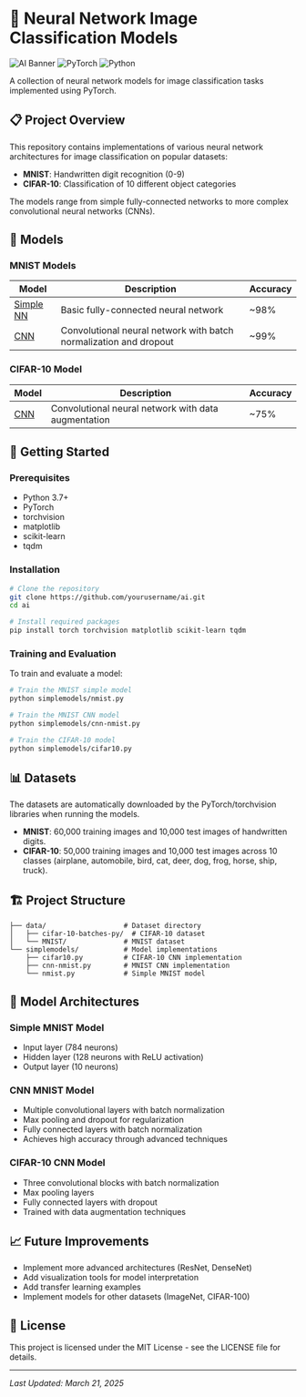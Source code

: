 # 🧠 Neural Network Image Classification Models

![AI Banner](https://img.shields.io/badge/AI-Image%20Classification-blue?style=for-the-badge&logo=pytorch&logoColor=white)
![PyTorch](https://img.shields.io/badge/PyTorch-1.9%2B-orange?style=for-the-badge&logo=pytorch&logoColor=white)
![Python](https://img.shields.io/badge/Python-3.7%2B-yellow?style=for-the-badge&logo=python&logoColor=white)

A collection of neural network models for image classification tasks implemented using PyTorch.

## 📋 Project Overview

This repository contains implementations of various neural network architectures for image classification on popular datasets:

- **MNIST**: Handwritten digit recognition (0-9)
- **CIFAR-10**: Classification of 10 different object categories

The models range from simple fully-connected networks to more complex convolutional neural networks (CNNs).

## 🧰 Models

### MNIST Models

| Model | Description | Accuracy |
|-------|-------------|----------|
| [Simple NN](simplemodels/nmist.py) | Basic fully-connected neural network | ~98% |
| [CNN](simplemodels/cnn-nmist.py) | Convolutional neural network with batch normalization and dropout | ~99% |

### CIFAR-10 Model

| Model | Description | Accuracy |
|-------|-------------|----------|
| [CNN](simplemodels/cifar10.py) | Convolutional neural network with data augmentation | ~75% |

## 🚀 Getting Started

### Prerequisites

- Python 3.7+
- PyTorch
- torchvision
- matplotlib
- scikit-learn
- tqdm

### Installation

```bash
# Clone the repository
git clone https://github.com/yourusername/ai.git
cd ai

# Install required packages
pip install torch torchvision matplotlib scikit-learn tqdm
```

### Training and Evaluation

To train and evaluate a model:

```bash
# Train the MNIST simple model
python simplemodels/nmist.py

# Train the MNIST CNN model
python simplemodels/cnn-nmist.py

# Train the CIFAR-10 model
python simplemodels/cifar10.py
```

## 📊 Datasets

The datasets are automatically downloaded by the PyTorch/torchvision libraries when running the models.

- **MNIST**: 60,000 training images and 10,000 test images of handwritten digits.
- **CIFAR-10**: 50,000 training images and 10,000 test images across 10 classes (airplane, automobile, bird, cat, deer, dog, frog, horse, ship, truck).

## 🏗️ Project Structure

```
├── data/                   # Dataset directory
│   ├── cifar-10-batches-py/  # CIFAR-10 dataset
│   └── MNIST/              # MNIST dataset
└── simplemodels/           # Model implementations
    ├── cifar10.py          # CIFAR-10 CNN implementation
    ├── cnn-nmist.py        # MNIST CNN implementation
    └── nmist.py            # Simple MNIST model
```

## 🧩 Model Architectures

### Simple MNIST Model
- Input layer (784 neurons)
- Hidden layer (128 neurons with ReLU activation)
- Output layer (10 neurons)

### CNN MNIST Model
- Multiple convolutional layers with batch normalization
- Max pooling and dropout for regularization
- Fully connected layers with batch normalization
- Achieves high accuracy through advanced techniques

### CIFAR-10 CNN Model
- Three convolutional blocks with batch normalization
- Max pooling layers
- Fully connected layers with dropout
- Trained with data augmentation techniques

## 📈 Future Improvements

- Implement more advanced architectures (ResNet, DenseNet)
- Add visualization tools for model interpretation
- Add transfer learning examples
- Implement models for other datasets (ImageNet, CIFAR-100)

## 📜 License

This project is licensed under the MIT License - see the LICENSE file for details.

---

*Last Updated: March 21, 2025*